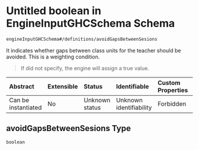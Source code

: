 # Untitled boolean in EngineInputGHCSchema Schema

```txt
engineInputGHCSchema#/definitions/avoidGapsBetweenSesions
```

It indicates whether gaps between class units for the teacher should be avoided. This is a weighting condition.

> If did not specify, the engine will assign a true value.

| Abstract            | Extensible | Status         | Identifiable            | Custom Properties | Additional Properties | Access Restrictions | Defined In                                                        |
| :------------------ | :--------- | :------------- | :---------------------- | :---------------- | :-------------------- | :------------------ | :---------------------------------------------------------------- |
| Can be instantiated | No         | Unknown status | Unknown identifiability | Forbidden         | Allowed               | none                | [ghc.schema.json*](../out/ghc.schema.json "open original schema") |

## avoidGapsBetweenSesions Type

`boolean`
